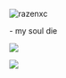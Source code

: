<p align="left"> <img src="https://komarev.com/ghpvc/?username=AANDDARK&label=Profile%20views&color=0e75b6&style=flat" alt="razenxc" /> </p>
- my soul die
<p align="left"><img src="https://github-readme-stats.vercel.app/api?username=AANDDARK&show_icons=true&ayout=compact&theme=tokyonight" /></p>
<img src="https://github-readme-stats.vercel.app/api/top-langs/?username=AANDDARK&layout=compact&theme=tokyonight" />
<!---
AANDDARK/AANDDARK is a ✨ special ✨ repository because its `README.md` (this file) appears on your GitHub profile.
You can click the Preview link to take a look at your changes.
--->
